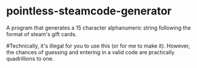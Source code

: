# pointless-steamcode-generator
A program that generates a 15 character alphanumeric string following the format of steam's gift cards.

#Technically, 
it's illegal for you to use this (or for me to make it). However, the chances of guessing and entering in a valid code are practically quadrillions to one.
